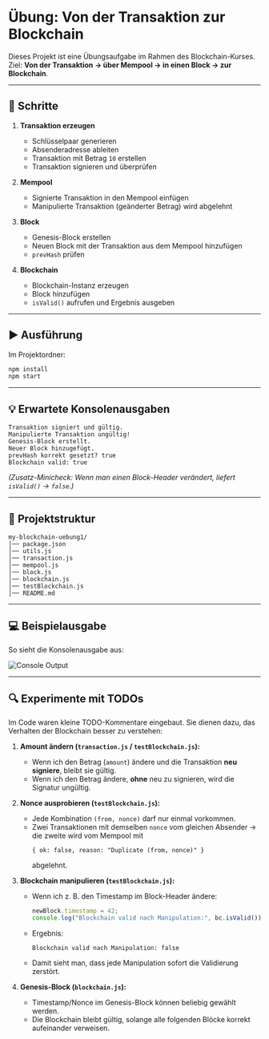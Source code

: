 # Übung: Von der Transaktion zur Blockchain  

Dieses Projekt ist eine Übungsaufgabe im Rahmen des Blockchain-Kurses.  
Ziel: **Von der Transaktion → über Mempool → in einen Block → zur Blockchain**.  

---

## 📌 Schritte

1. **Transaktion erzeugen**
   - Schlüsselpaar generieren  
   - Absenderadresse ableiten  
   - Transaktion mit Betrag `10` erstellen  
   - Transaktion signieren und überprüfen  

2. **Mempool**
   - Signierte Transaktion in den Mempool einfügen  
   - Manipulierte Transaktion (geänderter Betrag) wird abgelehnt  

3. **Block**
   - Genesis-Block erstellen  
   - Neuen Block mit der Transaktion aus dem Mempool hinzufügen  
   - `prevHash` prüfen  

4. **Blockchain**
   - Blockchain-Instanz erzeugen  
   - Block hinzufügen  
   - `isValid()` aufrufen und Ergebnis ausgeben  

---

## ▶️ Ausführung

Im Projektordner:

```bash
npm install
npm start
````

---

## 💡 Erwartete Konsolenausgaben

```
Transaktion signiert und gültig.
Manipulierte Transaktion ungültig!
Genesis-Block erstellt.
Neuer Block hinzugefügt.
prevHash korrekt gesetzt? true
Blockchain valid: true
```

*(Zusatz-Minicheck: Wenn man einen Block-Header verändert, liefert `isValid()` → `false`.)*

---

## 📂 Projektstruktur

```
my-blockchain-uebung1/
│── package.json
│── utils.js
│── transaction.js
│── mempool.js
│── block.js
│── blockchain.js
│── testBlockchain.js
│── README.md
```
---

## 💻 Beispielausgabe

So sieht die Konsolenausgabe aus:

![Console Output](screenshot.png)

---

## 🔍 Experimente mit TODOs

Im Code waren kleine TODO-Kommentare eingebaut. Sie dienen dazu, das Verhalten der Blockchain besser zu verstehen:

1. **Amount ändern (`transaction.js` / `testBlockchain.js`):**  
   - Wenn ich den Betrag (`amount`) ändere und die Transaktion **neu signiere**, bleibt sie gültig.  
   - Wenn ich den Betrag ändere, **ohne** neu zu signieren, wird die Signatur ungültig.  

2. **Nonce ausprobieren (`testBlockchain.js`):**  
   - Jede Kombination `(from, nonce)` darf nur einmal vorkommen.  
   - Zwei Transaktionen mit demselben `nonce` vom gleichen Absender → die zweite wird vom Mempool mit  
     ```
     { ok: false, reason: "Duplicate (from, nonce)" }
     ```  
     abgelehnt.  

3. **Blockchain manipulieren (`testBlockchain.js`):**  
   - Wenn ich z. B. den Timestamp im Block-Header ändere:  
     ```js
     newBlock.timestamp = 42;
     console.log("Blockchain valid nach Manipulation:", bc.isValid());
     ```  
   - Ergebnis:  
     ```
     Blockchain valid nach Manipulation: false
     ```  
   - Damit sieht man, dass jede Manipulation sofort die Validierung zerstört.  

4. **Genesis-Block (`blockchain.js`):**  
   - Timestamp/Nonce im Genesis-Block können beliebig gewählt werden.  
   - Die Blockchain bleibt gültig, solange alle folgenden Blöcke korrekt aufeinander verweisen.  


